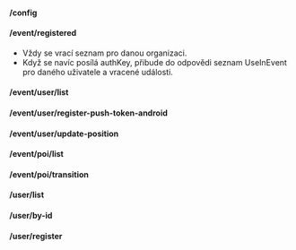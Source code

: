 #### /config

#### /event/registered
* Vždy se vrací seznam pro danou organizaci.
* Když se navíc posílá authKey, přibude do odpovědi seznam UseInEvent pro daného uživatele a vracené události.

#### /event/user/list

#### /event/user/register-push-token-android

#### /event/user/update-position

#### /event/poi/list

#### /event/poi/transition

#### /user/list

#### /user/by-id

#### /user/register
